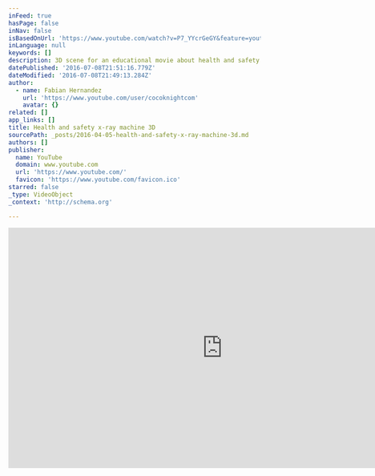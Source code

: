```yaml
---
inFeed: true
hasPage: false
inNav: false
isBasedOnUrl: 'https://www.youtube.com/watch?v=P7_YYcrGeGY&feature=youtu.be'
inLanguage: null
keywords: []
description: 3D scene for an educational movie about health and safety
datePublished: '2016-07-08T21:51:16.779Z'
dateModified: '2016-07-08T21:49:13.284Z'
author:
  - name: Fabian Hernandez
    url: 'https://www.youtube.com/user/cocoknightcom'
    avatar: {}
related: []
app_links: []
title: Health and safety x-ray machine 3D
sourcePath: _posts/2016-04-05-health-and-safety-x-ray-machine-3d.md
authors: []
publisher:
  name: YouTube
  domain: www.youtube.com
  url: 'https://www.youtube.com/'
  favicon: 'https://www.youtube.com/favicon.ico'
starred: false
_type: VideoObject
_context: 'http://schema.org'

---
```

<iframe src="https://cdn.embedly.com/widgets/media.html?url=https%3A%2F%2Fwww.youtube.com%2Fwatch%3Fv%3DP7_YYcrGeGY%26feature%3Dyoutu.be&amp;src=https%3A%2F%2Fwww.youtube.com%2Fembed%2FP7_YYcrGeGY%3Ffeature%3Doembed&amp;type=text%2Fhtml&amp;key=b7d04c9b404c499eba89ee7072e1c4f7&amp;schema=youtube" width="854" height="480" scrolling="no" frameborder="0" allowfullscreen="allowfullscreen" style=""></iframe>